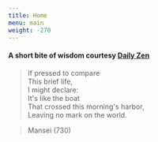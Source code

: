 ```yaml
---
title: Home
menu: main
weight: -270
---
```


#### A short bite of wisdom courtesy [Daily Zen](https://www.dailyzen.com/)


> If pressed to compare<br />This brief life,<br />I might declare:<br />It's like the boat<br />That crossed this morning's harbor,<br />Leaving no mark on the world.

> Mansei (730)
